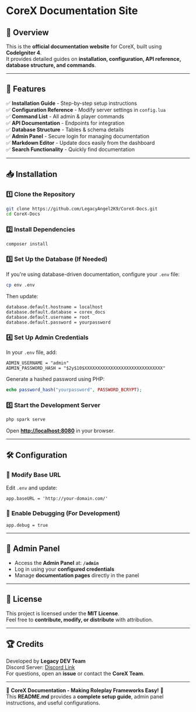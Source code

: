 # CoreX Documentation Site

## 📌 Overview
This is the **official documentation website** for CoreX, built using **CodeIgniter 4**.  
It provides detailed guides on **installation, configuration, API reference, database structure, and commands**.

---

## 🚀 Features
✅ **Installation Guide** - Step-by-step setup instructions  
✅ **Configuration Reference** - Modify server settings in `config.lua`  
✅ **Command List** - All admin & player commands  
✅ **API Documentation** - Endpoints for integration  
✅ **Database Structure** - Tables & schema details  
✅ **Admin Panel** - Secure login for managing documentation  
✅ **Markdown Editor** - Update docs easily from the dashboard  
✅ **Search Functionality** - Quickly find documentation  

---

## 📥 Installation

### 1️⃣ Clone the Repository
```sh
git clone https://github.com/LegacyAngel2K9/CoreX-Docs.git
cd CoreX-Docs
```

### 2️⃣ Install Dependencies
```sh
composer install
```

### 3️⃣ Set Up the Database (If Needed)
If you're using database-driven documentation, configure your `.env` file:
```sh
cp env .env
```
Then update:
```env
database.default.hostname = localhost
database.default.database = corex_docs
database.default.username = root
database.default.password = yourpassword
```

### 4️⃣ Set Up Admin Credentials
In your `.env` file, add:
```env
ADMIN_USERNAME = "admin"
ADMIN_PASSWORD_HASH = "$2y$10$XXXXXXXXXXXXXXXXXXXXXXXXXXXXXX"
```
Generate a hashed password using PHP:
```php
echo password_hash("yourpassword", PASSWORD_BCRYPT);
```

### 5️⃣ Start the Development Server
```sh
php spark serve
```
Open **[http://localhost:8080](http://localhost:8080)** in your browser.

---

## 🛠 Configuration

### 📌 **Modify Base URL**
Edit `.env` and update:
```env
app.baseURL = 'http://your-domain.com/'
```

### 📌 **Enable Debugging (For Development)**
```env
app.debug = true
```

---

## 📢 Admin Panel
- Access the **Admin Panel** at: **`/admin`**
- Log in using your **configured credentials**
- Manage **documentation pages** directly in the panel

---

## 📝 License
This project is licensed under the **MIT License**.  
Feel free to **contribute, modify, or distribute** with attribution.

---

## 🏆 Credits
Developed by **Legacy DEV Team**  
Discord Server: [Discord Link](https://discord.gg/dayewa6xP6)  
For questions, open an **issue** or contact the **CoreX Team**.

---
🚀 **CoreX Documentation - Making Roleplay Frameworks Easy!** 🚀  
This **README.md** provides a **complete setup guide**, admin panel instructions, and useful configurations.

